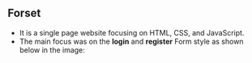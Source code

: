 ## Forset
* It is a single page website focusing on HTML, CSS, and JavaScript.
* The main focus was on the **login** and **register** Form style as shown below in the image:


